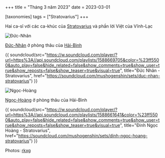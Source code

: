 +++
title = "Tháng 3 năm 2023"
date = 2023-03-01

[taxonomies]
tags = ["Stratovarius"]
+++

<!-- {{ soundcloud(src="", title="", href="") }} -->

Hai ca-sĩ với các ca-khúc của [Stratovarius](/tags/stratovarius/) và phần lời Việt của Vĩnh-Lạc

<!-- more -->

![Đức-Nhân](/images/DucNhan.jpg)

[Đức-Nhân](https://www.facebook.com/profile.php?id=100050806399009) ở phòng thâu của [Hải-Bình](https://www.facebook.com/nguyen.haibinh.90)

{{ soundcloud(src="https://w.soundcloud.com/player/?url=https%3A//api.soundcloud.com/playlists/1588669705&color=%23ff5500&auto_play=false&hide_related=false&show_comments=true&show_user=true&show_reposts=false&show_teaser=true&visual=true", title="Đức Nhân - Stratovarius", href="https://soundcloud.com/mushogenshin/sets/duc-nhan-stratovarius") }}

![Ngọc-Hoàng](/images/NgocHoang.jpg)

[Ngọc-Hoàng](https://www.facebook.com/hoangsilah) ở phòng thâu của Hải-Bình


{{ soundcloud(src="https://w.soundcloud.com/player/?url=https%3A//api.soundcloud.com/playlists/1588661641&color=%23ff5500&auto_play=false&hide_related=false&show_comments=true&show_user=true&show_reposts=false&show_teaser=true&visual=true", title="Đinh Ngọc Hoàng - Stratovarius", href="https://soundcloud.com/mushogenshin/sets/dinh-ngoc-hoang-stratovarius") }}

Photos: [rkxg](https://rkxg-blog.tumblr.com/)